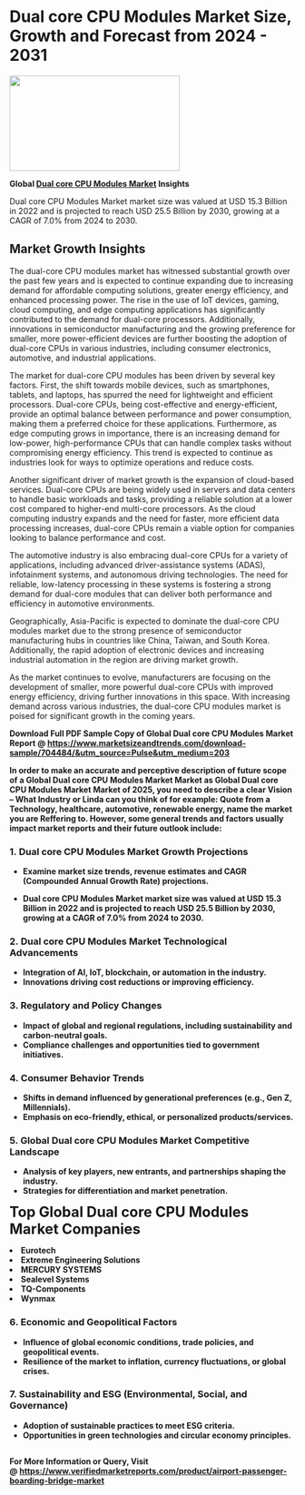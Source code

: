 <H1>Dual core CPU Modules Market Size, Growth and Forecast from 2024 - 2031</H1><img class="aligncenter size-medium wp-image-584254" src="https://thirdeyenews.in/wp-content/uploads/2024/09/Global-Market-Research-300x168.jpeg" alt="" width="300" height="168" /><p><strong>Global&nbsp;<a href="https://www.marketsizeandtrends.com/download-sample/704484/&amp;utm_source=Pulse&amp;utm_medium=203">Dual core CPU Modules Market</a> Insights</strong></p><p>Dual core CPU Modules Market market size was valued at USD 15.3 Billion in 2022 and is projected to reach USD 25.5 Billion by 2030, growing at a CAGR of 7.0% from 2024 to 2030.</p><p><h2>Market Growth Insights</h2> <p>The dual-core CPU modules market has witnessed substantial growth over the past few years and is expected to continue expanding due to increasing demand for affordable computing solutions, greater energy efficiency, and enhanced processing power. The rise in the use of IoT devices, gaming, cloud computing, and edge computing applications has significantly contributed to the demand for dual-core processors. Additionally, innovations in semiconductor manufacturing and the growing preference for smaller, more power-efficient devices are further boosting the adoption of dual-core CPUs in various industries, including consumer electronics, automotive, and industrial applications.</p> <p><strong></strong></p> <p>The market for dual-core CPU modules has been driven by several key factors. First, the shift towards mobile devices, such as smartphones, tablets, and laptops, has spurred the need for lightweight and efficient processors. Dual-core CPUs, being cost-effective and energy-efficient, provide an optimal balance between performance and power consumption, making them a preferred choice for these applications. Furthermore, as edge computing grows in importance, there is an increasing demand for low-power, high-performance CPUs that can handle complex tasks without compromising energy efficiency. This trend is expected to continue as industries look for ways to optimize operations and reduce costs.</p> <p>Another significant driver of market growth is the expansion of cloud-based services. Dual-core CPUs are being widely used in servers and data centers to handle basic workloads and tasks, providing a reliable solution at a lower cost compared to higher-end multi-core processors. As the cloud computing industry expands and the need for faster, more efficient data processing increases, dual-core CPUs remain a viable option for companies looking to balance performance and cost.</p> <p>The automotive industry is also embracing dual-core CPUs for a variety of applications, including advanced driver-assistance systems (ADAS), infotainment systems, and autonomous driving technologies. The need for reliable, low-latency processing in these systems is fostering a strong demand for dual-core modules that can deliver both performance and efficiency in automotive environments.</p> <p>Geographically, Asia-Pacific is expected to dominate the dual-core CPU modules market due to the strong presence of semiconductor manufacturing hubs in countries like China, Taiwan, and South Korea. Additionally, the rapid adoption of electronic devices and increasing industrial automation in the region are driving market growth.</p> <p>As the market continues to evolve, manufacturers are focusing on the development of smaller, more powerful dual-core CPUs with improved energy efficiency, driving further innovations in this space. With increasing demand across various industries, the dual-core CPU modules market is poised for significant growth in the coming years.</p> <p><strong></p><p><span class=""><strong>Download Full PDF Sample Copy of Global Dual core CPU Modules Market Report</strong> @ <a href="https://www.marketsizeandtrends.com/download-sample/704484/&amp;utm_source=Pulse&amp;utm_medium=203" target="_blank">https://www.marketsizeandtrends.com/download-sample/704484/&amp;utm_source=Pulse&amp;utm_medium=203</a></span></p><p>In order to make an accurate and perceptive description of future scope of a Global&nbsp;Dual core CPU Modules Market Market as Global&nbsp;Dual core CPU Modules Market Market of 2025, you need to describe a clear Vision &ndash; What Industry or Linda can you think of for example: Quote from a Technology, healthcare, automotive, renewable energy, name the market you are Reffering to. However, some general trends and factors usually impact market reports and their future outlook include:</p><h3>1.&nbsp;<strong>Dual core CPU Modules Market Growth Projections</strong></h3><ul><li>Examine market size trends, revenue estimates and CAGR (Compounded Annual Growth Rate) projections.</li><li><p>Dual core CPU Modules Market market size was valued at USD 15.3 Billion in 2022 and is projected to reach USD 25.5 Billion by 2030, growing at a CAGR of 7.0% from 2024 to 2030.</p></li></ul><h3>2.&nbsp;<strong>Dual core CPU Modules Market Technological Advancements</strong></h3><ul><li>Integration of AI, IoT, blockchain, or automation in the industry.</li><li>Innovations driving cost reductions or improving efficiency.</li></ul><h3>3.&nbsp;<strong>Regulatory and Policy Changes</strong></h3><ul><li>Impact of global and regional regulations, including sustainability and carbon-neutral goals.</li><li>Compliance challenges and opportunities tied to government initiatives.</li></ul><h3>4.&nbsp;<strong>Consumer Behavior Trends</strong></h3><ul><li>Shifts in demand influenced by generational preferences (e.g., Gen Z, Millennials).</li><li>Emphasis on eco-friendly, ethical, or personalized products/services.</li></ul><h3>5.&nbsp;<strong>Global Dual core CPU Modules Market Competitive Landscape</strong></h3><ul><li>Analysis of key players, new entrants, and partnerships shaping the industry.</li><li>Strategies for differentiation and market penetration.</li></ul><p data-pm-slice="1 1 []"><span style="color: inherit; font-family: inherit; font-size: 25px;">Top Global Dual core CPU Modules Market Companies</span></p><div class="" data-test-id=""><p><li>Eurotech</li><li> Extreme Engineering Solutions</li><li> MERCURY SYSTEMS</li><li> Sealevel Systems</li><li> TQ-Components</li><li> Wynmax</li></p></div><h3>6.&nbsp;<strong>Economic and Geopolitical Factors</strong></h3><ul><li>Influence of global economic conditions, trade policies, and geopolitical events.</li><li>Resilience of the market to inflation, currency fluctuations, or global crises.</li></ul><h3>7.&nbsp;<strong>Sustainability and ESG (Environmental, Social, and Governance)</strong></h3><ul><li>Adoption of sustainable practices to meet ESG criteria.</li><li>Opportunities in green technologies and circular economy principles.</li></ul><h2><strong style="font-size: 14px;">For More Information or Query, Visit @&nbsp;</strong><a style="background-color: #ffffff; font-size: 14px;" href="https://www.marketsizeandtrends.com/report/dual-core-cpu-modules-market/" target="_blank">https://www.verifiedmarketreports.com/product/airport-passenger-boarding-bridge-market</a></h2>
